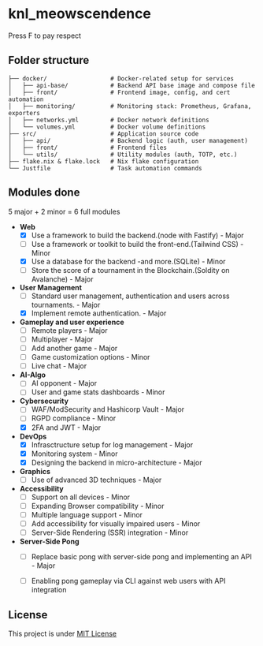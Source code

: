 # knl_meowscendence
Press F to pay respect

## Folder structure
```
├── docker/                  # Docker-related setup for services
│   ├── api-base/            # Backend API base image and compose file
│   ├── front/               # Frontend image, config, and cert automation
│   ├── monitoring/          # Monitoring stack: Prometheus, Grafana, exporters
│   ├── networks.yml         # Docker network definitions
│   └── volumes.yml          # Docker volume definitions
├── src/                     # Application source code
│   ├── api/                 # Backend logic (auth, user management)
│   ├── front/               # Frontend files
│   └── utils/               # Utility modules (auth, TOTP, etc.)
├── flake.nix & flake.lock   # Nix flake configuration
└── Justfile                 # Task automation commands
```
## Modules done

5 major + 2 minor = 6 full modules

- **Web**
  - [x] Use a framework to build the backend.(node with Fastify) - Major
  - [ ] Use a framework or toolkit to build the front-end.(Tailwind CSS) - Minor
  - [x] Use a database for the backend -and more.(SQLite) - Minor
  - [ ] Store the score of a tournament in the Blockchain.(Soldity on Avalanche) - Major
- **User Management**
  - [ ] Standard user management, authentication and users across tournaments. - Major
  - [x] Implement remote authentication. - Major
- **Gameplay and user experience**
  - [ ] Remote players - Major
  - [ ] Multiplayer - Major
  - [ ] Add another game - Major
  - [ ] Game customization options - Minor
  - [ ] Live chat - Major
- **AI-Algo**
  - [ ] AI opponent - Major
  - [ ] User and game stats dashboards - Minor
- **Cybersecurity**
  - [ ] WAF/ModSecurity and Hashicorp Vault - Major
  - [ ] RGPD compliance - Minor
  - [x] 2FA and JWT - Major
- **DevOps**
  - [x] Infrasctructure setup for log management - Major
  - [x] Monitoring system - Minor
  - [x] Designing the backend in micro-architecture - Major
- **Graphics**
  - [ ] Use of advanced 3D techniques - Major
- **Accessibility**
  - [ ] Support on all devices - Minor
  - [ ] Expanding Browser compatibility - Minor
  - [ ] Multiple language support - Minor
  - [ ] Add accessibility for visually impaired users - Minor
  - [ ] Server-Side Rendering (SSR) integration - Minor
- **Server-Side Pong**
  - [ ] Replace basic pong with server-side pong and implementing an API - Major
  - [ ] Enabling pong gameplay via CLI against web users with API integration


## License
This project is under [MIT License](LICENSE)

